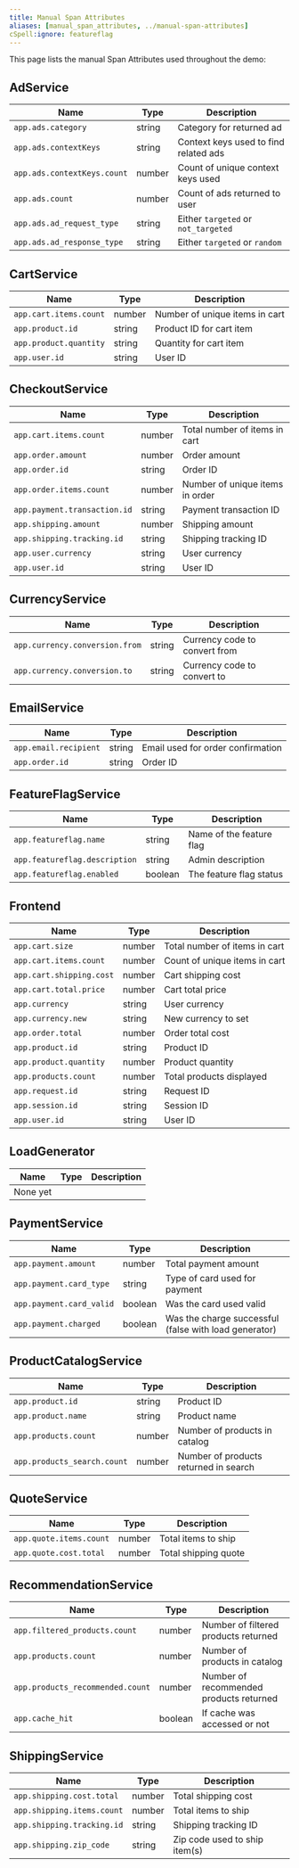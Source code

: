 ```yaml
---
title: Manual Span Attributes
aliases: [manual_span_attributes, ../manual-span-attributes]
cSpell:ignore: featureflag
---
```


This page lists the manual Span Attributes used throughout the demo:

## AdService

| Name                        | Type   | Description                           |
| --------------------------- | ------ | ------------------------------------- |
| `app.ads.category`          | string | Category for returned ad              |
| `app.ads.contextKeys`       | string | Context keys used to find related ads |
| `app.ads.contextKeys.count` | number | Count of unique context keys used     |
| `app.ads.count`             | number | Count of ads returned to user         |
| `app.ads.ad_request_type`   | string | Either `targeted` or `not_targeted`   |
| `app.ads.ad_response_type`  | string | Either `targeted` or `random`         |

## CartService

| Name                   | Type   | Description                    |
| ---------------------- | ------ | ------------------------------ |
| `app.cart.items.count` | number | Number of unique items in cart |
| `app.product.id`       | string | Product ID for cart item       |
| `app.product.quantity` | string | Quantity for cart item         |
| `app.user.id`          | string | User ID                        |

## CheckoutService

| Name                         | Type   | Description                     |
| ---------------------------- | ------ | ------------------------------- |
| `app.cart.items.count`       | number | Total number of items in cart   |
| `app.order.amount`           | number | Order amount                    |
| `app.order.id`               | string | Order ID                        |
| `app.order.items.count`      | number | Number of unique items in order |
| `app.payment.transaction.id` | string | Payment transaction ID          |
| `app.shipping.amount`        | number | Shipping amount                 |
| `app.shipping.tracking.id`   | string | Shipping tracking ID            |
| `app.user.currency`          | string | User currency                   |
| `app.user.id`                | string | User ID                         |

## CurrencyService

| Name                           | Type   | Description                   |
| ------------------------------ | ------ | ----------------------------- |
| `app.currency.conversion.from` | string | Currency code to convert from |
| `app.currency.conversion.to`   | string | Currency code to convert to   |

## EmailService

| Name                  | Type   | Description                       |
| --------------------- | ------ | --------------------------------- |
| `app.email.recipient` | string | Email used for order confirmation |
| `app.order.id`        | string | Order ID                          |

## FeatureFlagService

| Name                          | Type    | Description              |
| ----------------------------- | ------- | ------------------------ |
| `app.featureflag.name`        | string  | Name of the feature flag |
| `app.featureflag.description` | string  | Admin description        |
| `app.featureflag.enabled`     | boolean | The feature flag status  |

## Frontend

| Name                     | Type   | Description                   |
| ------------------------ | ------ | ----------------------------- |
| `app.cart.size`          | number | Total number of items in cart |
| `app.cart.items.count`   | number | Count of unique items in cart |
| `app.cart.shipping.cost` | number | Cart shipping cost            |
| `app.cart.total.price`   | number | Cart total price              |
| `app.currency`           | string | User currency                 |
| `app.currency.new`       | string | New currency to set           |
| `app.order.total`        | number | Order total cost              |
| `app.product.id`         | string | Product ID                    |
| `app.product.quantity`   | number | Product quantity              |
| `app.products.count`     | number | Total products displayed      |
| `app.request.id`         | string | Request ID                    |
| `app.session.id`         | string | Session ID                    |
| `app.user.id`            | string | User ID                       |

## LoadGenerator

| Name     | Type | Description |
| -------- | ---- | ----------- |
| None yet |      |             |

## PaymentService

| Name                     | Type    | Description                                           |
| ------------------------ | ------- | ----------------------------------------------------- |
| `app.payment.amount`     | number  | Total payment amount                                  |
| `app.payment.card_type`  | string  | Type of card used for payment                         |
| `app.payment.card_valid` | boolean | Was the card used valid                               |
| `app.payment.charged`    | boolean | Was the charge successful (false with load generator) |

## ProductCatalogService

| Name                        | Type   | Description                           |
| --------------------------- | ------ | ------------------------------------- |
| `app.product.id`            | string | Product ID                            |
| `app.product.name`          | string | Product name                          |
| `app.products.count`        | number | Number of products in catalog         |
| `app.products_search.count` | number | Number of products returned in search |

## QuoteService

| Name                    | Type   | Description          |
| ----------------------- | ------ | -------------------- |
| `app.quote.items.count` | number | Total items to ship  |
| `app.quote.cost.total`  | number | Total shipping quote |

## RecommendationService

| Name                             | Type    | Description                             |
| -------------------------------- | ------- | --------------------------------------- |
| `app.filtered_products.count`    | number  | Number of filtered products returned    |
| `app.products.count`             | number  | Number of products in catalog           |
| `app.products_recommended.count` | number  | Number of recommended products returned |
| `app.cache_hit`                  | boolean | If cache was accessed or not            |

## ShippingService

| Name                       | Type   | Description                   |
| -------------------------- | ------ | ----------------------------- |
| `app.shipping.cost.total`  | number | Total shipping cost           |
| `app.shipping.items.count` | number | Total items to ship           |
| `app.shipping.tracking.id` | string | Shipping tracking ID          |
| `app.shipping.zip_code`    | string | Zip code used to ship item(s) |

